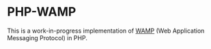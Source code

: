 PHP-WAMP
========

This is a work-in-progress implementation of [WAMP](https://wamp-proto.org) (Web Application Messaging Protocol) in PHP.